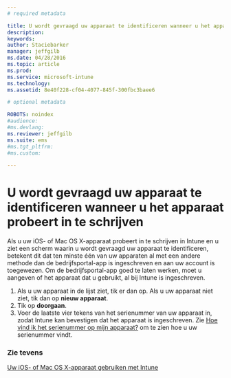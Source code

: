 ```yaml
---
# required metadata

title: U wordt gevraagd uw apparaat te identificeren wanneer u het apparaat probeert in te schrijven | Microsoft Intune
description:
keywords:
author: Staciebarker
manager: jeffgilb
ms.date: 04/28/2016
ms.topic: article
ms.prod:
ms.service: microsoft-intune
ms.technology:
ms.assetid: 8e40f228-cf04-4077-845f-300fbc3baee6

# optional metadata

ROBOTS: noindex
#audience:
#ms.devlang:
ms.reviewer: jeffgilb
ms.suite: ems
#ms.tgt_pltfrm:
#ms.custom:

---
```



# U wordt gevraagd uw apparaat te identificeren wanneer u het apparaat probeert in te schrijven

Als u uw iOS- of Mac OS X-apparaat probeert in te schrijven in Intune en u ziet een scherm waarin u wordt gevraagd uw apparaat te identificeren, betekent dit dat ten minste één van uw apparaten al met een andere methode dan de bedrijfsportal-app is ingeschreven en aan uw account is toegewezen. Om de bedrijfsportal-app goed te laten werken, moet u aangeven of het apparaat dat u gebruikt, al bij Intune is ingeschreven.

1. Als u uw apparaat in de lijst ziet, tik er dan op. Als u uw apparaat niet ziet, tik dan op **nieuw apparaat**.
2. Tik op **doorgaan**.
3. Voer de laatste vier tekens van het serienummer van uw apparaat in, zodat Intune kan bevestigen dat het apparaat is ingeschreven. Zie [Hoe vind ik het serienummer op mijn apparaat?](how-do-i-find-the-serial-number-on-my-device-ios.md) om te zien hoe u uw serienummer vindt.

### Zie tevens
[Uw iOS- of Mac OS X-apparaat gebruiken met Intune](using-your-ios-or-mac-os-x-device-with-intune.md)

<!--HONumber=May16_HO1-->


